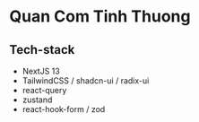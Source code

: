 # Quan Com Tinh Thuong


## Tech-stack
- NextJS 13
- TailwindCSS / shadcn-ui / radix-ui
- react-query
- zustand
- react-hook-form / zod
